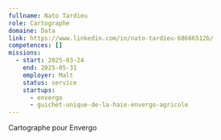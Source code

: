 ```yaml
---
fullname: Nato Tardieu
role: Cartographe
domaine: Data
link: https://www.linkedin.com/in/nato-tardieu-68666512b/
competences: []
missions:
  - start: 2025-03-24
    end: 2025-05-31
    employer: Malt
    status: service
    startups:
      - envergo
      - guichet-unique-de-la-haie-envergo-agricole
---
```

Cartographe pour Envergo